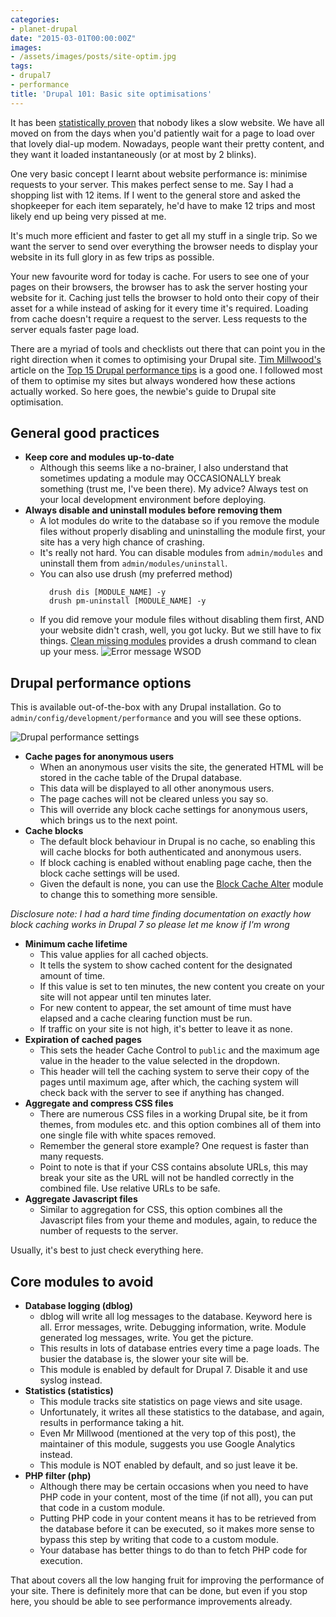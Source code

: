 ```yaml
---
categories:
- planet-drupal
date: "2015-03-01T00:00:00Z"
images:
- /assets/images/posts/site-optim.jpg
tags:
- drupal7
- performance
title: 'Drupal 101: Basic site optimisations'
---
```

It has been [statistically proven](https://blog.kissmetrics.com/loading-time/?wide=1) that nobody likes a slow website. We have all moved on from the days when you'd patiently wait for a page to load over that lovely dial-up modem. Nowadays, people want their pretty content, and they want it loaded instantaneously (or at most by 2 blinks).

One very basic concept I learnt about website performance is: minimise requests to your server. This makes perfect sense to me. Say I had a shopping list with 12 items. If I went to the general store and asked the shopkeeper for each item separately, he'd have to make 12 trips and most likely end up being very pissed at me.

It's much more efficient and faster to get all my stuff in a single trip. So we want the server to send over everything the browser needs to display your website in its full glory in as few trips as possible.

Your new favourite word for today is cache. For users to see one of your pages on their browsers, the browser has to ask the server hosting your website for it. Caching just tells the browser to hold onto their copy of their asset for a while instead of asking for it every time it's required. Loading from cache doesn't require a request to the server. Less requests to the server equals faster page load.

There are a myriad of tools and checklists out there that can point you in the right direction when it comes to optimising your Drupal site. [Tim Millwood's](https://twitter.com/timmillwood) article on the [Top 15 Drupal performance tips](http://www.creativebloq.com/web-design/drupal-performance-tips-9122837) is a good one. I followed most of them to optimise my sites but always wondered how these actions actually worked. So here goes, the newbie's guide to Drupal site optimisation.

## General good practices

- **Keep core and modules up-to-date**
    + Although this seems like a no-brainer, I also understand that sometimes updating a module may OCCASIONALLY break something (trust me, I've been there). My advice? Always test on your local development environment before deploying.
- **Always disable and uninstall modules before removing them**
    + A lot modules do write to the database so if you remove the module files without properly disabling and uninstalling the module first, your site has a very high chance of crashing.
    + It's really not hard. You can disable modules from `admin/modules` and uninstall them from `admin/modules/uninstall`.
    + You can also use drush (my preferred method)
        <pre><code class="language-markup">  drush dis [MODULE_NAME] -y
        drush pm-uninstall [MODULE_NAME] -y</code></pre>
    + If you did remove your module files without disabling them first, AND your website didn't crash, well, you got lucky. But we still have to fix things. [Clean missing modules](https://www.drupal.org/project/clean_missing_modules) provides a drush command to clean up your mess.
    ![Error message WSOD](/assets/images/posts/basic-performance/drupal-performance-2.jpg)

## Drupal performance options

This is available out-of-the-box with any Drupal installation. Go to `admin/config/development/performance` and you will see these options.

![Drupal performance settings](/assets/images/posts/basic-performance/drupal-performance.jpg)

- **Cache pages for anonymous users**
    - When an anonymous user visits the site, the generated HTML will be stored in the cache table of the Drupal database.
    - This data will be displayed to all other anonymous users.
    - The page caches will not be cleared unless you say so.
    - This will override any block cache settings for anonymous users, which brings us to the next point.
- **Cache blocks**
    - The default block behaviour in Drupal is no cache, so enabling this will cache blocks for both authenticated and anonymous users.
    - If block caching is enabled without enabling page cache, then the block cache settings will be used.
    - Given the default is none, you can use the [Block Cache Alter](https://www.drupal.org/project/blockcache_alter) module to change this to something more sensible.

*Disclosure note: I had a hard time finding documentation on exactly how block caching works in Drupal 7 so please let me know if I'm wrong*

- **Minimum cache lifetime**
    - This value applies for all cached objects.
    - It tells the system to show cached content for the designated amount of time.
    -  If this value is set to ten minutes, the new content you create on your site will not appear until ten minutes later.
    -  For new content to appear, the set amount of time must have elapsed and a cache clearing function must be run.
    -  If traffic on your site is not high, it's better to leave it as none.
- **Expiration of cached pages**  
    - This sets the header Cache Control to `public` and the maximum age value in the header to the value selected in the dropdown.
    - This header will tell the caching system to serve their copy of the pages until maximum age, after which, the caching system will check back with the server to see if anything has changed.
- **Aggregate and compress CSS files**
    + There are numerous CSS files in a working Drupal site, be it from themes, from modules etc. and this option combines all of them into one single file with white spaces removed.
    + Remember the general store example? One request is faster than many requests.
    + Point to note is that if your CSS contains absolute URLs, this may break your site as the URL will not be handled correctly in the combined file. Use relative URLs to be safe.
- **Aggregate Javascript files**
    + Similar to aggregation for CSS, this option combines all the Javascript files from your theme and modules, again, to reduce the number of requests to the server.

Usually, it's best to just check everything here. 

## Core modules to avoid

- **Database logging (dblog)**
    + dblog will write all log messages to the database. Keyword here is all. Error messages, write. Debugging information, write. Module generated log messages, write. You get the picture.
    + This results in lots of database entries every time a page loads. The busier the database is, the slower your site will be.
    + This module is enabled by default for Drupal 7. Disable it and use syslog instead. 
- **Statistics (statistics)**
    + This module tracks site statistics on page views and site usage.
    + Unfortunately, it writes all these statistics to the database, and again, results in performance taking a hit.
    + Even Mr Millwood (mentioned at the very top of this post), the maintainer of this module, suggests you use Google Analytics instead.
    + This module is NOT enabled by default, and so just leave it be.
- **PHP filter (php)**
    + Although there may be certain occasions when you need to have PHP code in your content, most of the time (if not all), you can put that code in a custom module.
    + Putting PHP code in your content means it has to be retrieved from the database before it can be executed, so it makes more sense to bypass this step by writing that code to a custom module. 
    + Your database has better things to do than to fetch PHP code for execution.

That about covers all the low hanging fruit for improving the performance of your site. There is definitely more that can be done, but even if you stop here, you should be able to see performance improvements already. 
